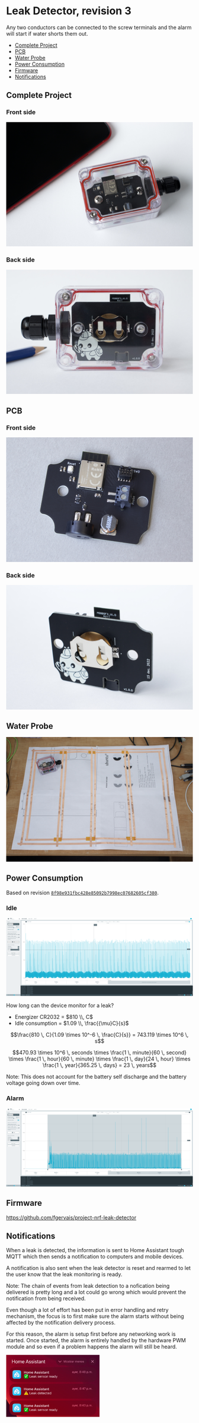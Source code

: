 # Leak Detector, revision 3

Any two conductors can be connected to the screw terminals and the alarm will 
start if water shorts them out.

- [Complete Project](#complete-project)
- [PCB](#pcb)
- [Water Probe](#water-probe)
- [Power Consumption](#power-consumption)
- [Firmware](#firmware)
- [Notifications](#notifications)

## Complete Project

### Front side

![Front](assets/img/IMG_1487.jpg)

### Back side

![Back](assets/img/IMG_1478.jpg)

## PCB

### Front side

![Front](assets/img/IMG_1462.jpg)

### Back side

![Back](assets/img/IMG_1466.jpg)

## Water Probe

![Water Probe](assets/img/IMG_1523.jpg)

## Power Consumption

Based on revision [`8f98e931fbc428e85092b7998ec07682605cf380`](https://github.com/fgervais/project-nrf-leak-detector/tree/8f98e931fbc428e85092b7998ec07682605cf380/app/src).

### Idle

![Idle](assets/img/power_idle.png)

How long can the device monitor for a leak?

- Energizer CR2032 = $810 \\, C$
- Idle consumption = $1.09 \\, \frac{{\mu}C}{s}$

```math
\frac{810 \, C}{1.09 \times 10^-6 \, \frac{C}{s}} = 743.119 \times 10^6 \, s
```

```math
470.93 \times 10^6 \, seconds \times \frac{1 \, minute}{60 \, second} \times \frac{1 \, hour}{60 \, minute} \times \frac{1 \, day}{24 \, hour} \times \frac{1 \, year}{365.25 \, days} = 23 \, years
```

Note: This does not account for the battery self discharge and the battery voltage
going down over time.

### Alarm

![Alarm](assets/img/power_alarm.png)

## Firmware

https://github.com/fgervais/project-nrf-leak-detector

## Notifications

When a leak is detected, the information is sent to Home Assistant tough MQTT
which then sends a notification to computers and mobile devices.

A notification is also sent when the leak detector is reset and rearmed to let
the user know that the leak monitoring is ready.

Note:
The chain of events from leak detection to a nofication being delivered is
pretty long and a lot could go wrong which would prevent the notification from
being received.

Even though a lot of effort has been put in error handling and retry mechanism,
the focus is to first make sure the alarm starts without being affected by the
notification delivery process.

For this reason, the alarm is setup first before any networking work is started.
Once started, the alarm is entirely handled by the hardware PWM module and so
even if a problem happens the alarm will still be heard.

<img src="assets/img/notifications.jpg" alt="notification" width="50%"/>